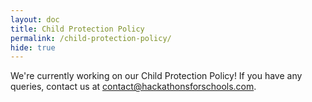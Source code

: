 ```yaml
---
layout: doc
title: Child Protection Policy
permalink: /child-protection-policy/
hide: true
---
```


We're currently working on our Child Protection Policy! If you have any queries, contact us at [contact@hackathonsforschools.com](mailto:contact@hackathonsforschools.com).